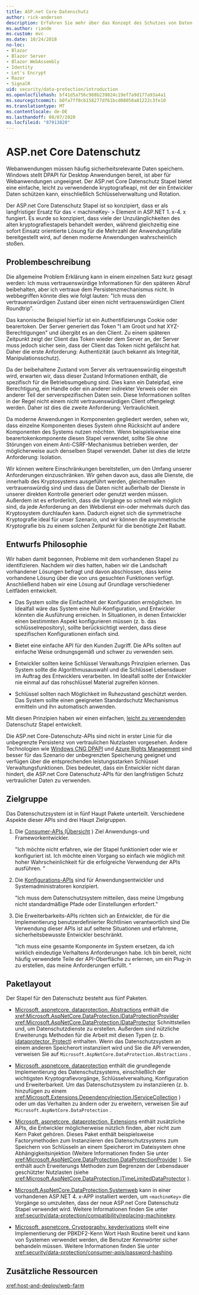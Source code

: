 ```yaml
---
title: ASP.net Core Datenschutz
author: rick-anderson
description: Erfahren Sie mehr über das Konzept des Schutzes von Daten und die Entwurfs Prinzipien der ASP.net Core Datenschutz-APIs.
ms.author: riande
ms.custom: mvc
ms.date: 10/24/2018
no-loc:
- Blazor
- Blazor Server
- Blazor WebAssembly
- Identity
- Let's Encrypt
- Razor
- SignalR
uid: security/data-protection/introduction
ms.openlocfilehash: bf41d5a756c988b239824c19ef7a9d177a93a4a1
ms.sourcegitcommit: b0fa7ff0cb158277df61bcd08058a81222c3fe10
ms.translationtype: MT
ms.contentlocale: de-DE
ms.lasthandoff: 08/07/2020
ms.locfileid: "87913820"
---
```

# <a name="aspnet-core-data-protection"></a>ASP.net Core Datenschutz

Webanwendungen müssen häufig sicherheitsrelevante Daten speichern. Windows stellt DPAPI für Desktop Anwendungen bereit, ist aber für Webanwendungen ungeeignet. Der ASP.net Core Datenschutz Stapel bietet eine einfache, leicht zu verwendende kryptografieapi, mit der ein Entwickler Daten schützen kann, einschließlich Schlüsselverwaltung und Rotation.

Der ASP.net Core Datenschutz Stapel ist so konzipiert, dass er als langfristiger Ersatz für das &lt; machineKey- &gt; Element in ASP.NET 1. x-4. x fungiert. Es wurde so konzipiert, dass viele der Unzulänglichkeiten des alten kryptografiestapels behandelt werden, während gleichzeitig eine sofort Einsatz orientierte Lösung für die Mehrzahl der Anwendungsfälle bereitgestellt wird, auf denen moderne Anwendungen wahrscheinlich stoßen.

## <a name="problem-statement"></a>Problembeschreibung

Die allgemeine Problem Erklärung kann in einem einzelnen Satz kurz gesagt werden: Ich muss vertrauenswürdige Informationen für den späteren Abruf beibehalten, aber ich vertraue dem Persistenzmechanismus nicht. In webbegriffen könnte dies wie folgt lauten: "Ich muss den vertrauenswürdigen Zustand über einen nicht vertrauenswürdigen Client Roundtrip".

Das kanonische Beispiel hierfür ist ein Authentifizierungs Cookie oder bearertoken. Der Server generiert das Token "I am Groot und hat XYZ-Berechtigungen" und übergibt es an den Client. Zu einem späteren Zeitpunkt zeigt der Client das Token wieder dem Server an, der Server muss jedoch sicher sein, dass der Client das Token nicht gefälscht hat. Daher die erste Anforderung: Authentizität (auch bekannt als Integrität, Manipulationsschutz).

Da der beibehaltene Zustand vom Server als vertrauenswürdig eingestuft wird, erwarten wir, dass dieser Zustand Informationen enthält, die spezifisch für die Betriebsumgebung sind. Dies kann ein Dateipfad, eine Berechtigung, ein Handle oder ein anderer indirekter Verweis oder ein anderer Teil der serverspezifischen Daten sein. Diese Informationen sollten in der Regel nicht einem nicht vertrauenswürdigen Client offengelegt werden. Daher ist dies die zweite Anforderung: Vertraulichkeit.

Da moderne Anwendungen in Komponenten gegliedert werden, sehen wir, dass einzelne Komponenten dieses System ohne Rücksicht auf andere Komponenten des Systems nutzen möchten. Wenn beispielsweise eine bearertokenkomponente diesen Stapel verwendet, sollte Sie ohne Störungen von einem Anti-CSRF-Mechanismus betrieben werden, der möglicherweise auch denselben Stapel verwendet. Daher ist dies die letzte Anforderung: Isolation.

Wir können weitere Einschränkungen bereitstellen, um den Umfang unserer Anforderungen einzuschränken. Wir gehen davon aus, dass alle Dienste, die innerhalb des Kryptosystems ausgeführt werden, gleichermaßen vertrauenswürdig sind und dass die Daten nicht außerhalb der Dienste in unserer direkten Kontrolle generiert oder genutzt werden müssen. Außerdem ist es erforderlich, dass die Vorgänge so schnell wie möglich sind, da jede Anforderung an den Webdienst ein-oder mehrmals durch das Kryptosystem durchlaufen kann. Dadurch eignet sich die symmetrische Kryptografie ideal für unser Szenario, und wir können die asymmetrische Kryptografie bis zu einem solchen Zeitpunkt für die benötigte Zeit Rabatt.

## <a name="design-philosophy"></a>Entwurfs Philosophie

Wir haben damit begonnen, Probleme mit dem vorhandenen Stapel zu identifizieren. Nachdem wir dies hatten, haben wir die Landschaft vorhandener Lösungen befragt und davon abschlossen, dass keine vorhandene Lösung über die von uns gesuchten Funktionen verfügt. Anschließend haben wir eine Lösung auf Grundlage verschiedener Leitfäden entwickelt.

* Das System sollte die Einfachheit der Konfiguration ermöglichen. Im Idealfall wäre das System eine Null-Konfiguration, und Entwickler könnten die Ausführung erreichen. In Situationen, in denen Entwickler einen bestimmten Aspekt konfigurieren müssen (z. b. das schlüsselrepository), sollte berücksichtigt werden, dass diese spezifischen Konfigurationen einfach sind.

* Bietet eine einfache API für den Kunden Zugriff. Die APIs sollten auf einfache Weise ordnungsgemäß und schwer zu verwenden sein.

* Entwickler sollten keine Schlüssel Verwaltungs Prinzipien erlernen. Das System sollte die Algorithmusauswahl und die Schlüssel Lebensdauer im Auftrag des Entwicklers verarbeiten. Im Idealfall sollte der Entwickler nie einmal auf das rohschlüssel Material zugreifen können.

* Schlüssel sollten nach Möglichkeit im Ruhezustand geschützt werden. Das System sollte einen geeigneten Standardschutz Mechanismus ermitteln und ihn automatisch anwenden.

Mit diesen Prinzipien haben wir einen einfachen, [leicht zu verwendenden](xref:security/data-protection/using-data-protection) Datenschutz Stapel entwickelt.

Die ASP.net Core-Datenschutz-APIs sind nicht in erster Linie für die unbegrenzte Persistenz von vertraulichen Nutzlasten vorgesehen. Andere Technologien wie [Windows CNG DPAPI](/windows/win32/seccng/cng-dpapi) und [Azure Rights Management](/rights-management/) sind besser für das Szenario der unbegrenzten Speicherung geeignet und verfügen über die entsprechenden leistungsstarken Schlüssel Verwaltungsfunktionen. Dies bedeutet, dass ein Entwickler nicht daran hindert, die ASP.net Core Datenschutz-APIs für den langfristigen Schutz vertraulicher Daten zu verwenden.

## <a name="audience"></a>Zielgruppe

Das Datenschutzsystem ist in fünf Haupt Pakete unterteilt. Verschiedene Aspekte dieser APIs sind drei Haupt Zielgruppen.

1. Die [Consumer-APIs (Übersicht](xref:security/data-protection/consumer-apis/overview) ) Ziel Anwendungs-und Frameworkentwickler.

   "Ich möchte nicht erfahren, wie der Stapel funktioniert oder wie er konfiguriert ist. Ich möchte einen Vorgang so einfach wie möglich mit hoher Wahrscheinlichkeit für die erfolgreiche Verwendung der APIs ausführen. "

2. Die [Konfigurations-APIs](xref:security/data-protection/configuration/overview) sind für Anwendungsentwickler und Systemadministratoren konzipiert.

   "Ich muss dem Datenschutzsystem mitteilen, dass meine Umgebung nicht standardmäßige Pfade oder Einstellungen erfordert."

3. Die Erweiterbarkeits-APIs richten sich an Entwickler, die für die Implementierung benutzerdefinierter Richtlinien verantwortlich sind Die Verwendung dieser APIs ist auf seltene Situationen und erfahrene, sicherheitsbewusste Entwickler beschränkt.

   "Ich muss eine gesamte Komponente im System ersetzen, da ich wirklich eindeutige Verhaltens Anforderungen habe. Ich bin bereit, nicht häufig verwendete Teile der API-Oberfläche zu erlernen, um ein Plug-in zu erstellen, das meine Anforderungen erfüllt. "

## <a name="package-layout"></a>Paketlayout

Der Stapel für den Datenschutz besteht aus fünf Paketen.

* [Microsoft. aspnetcore. dataprotection. Abstractions](https://www.nuget.org/packages/Microsoft.AspNetCore.DataProtection.Abstractions/) enthält die <xref:Microsoft.AspNetCore.DataProtection.IDataProtectionProvider> <xref:Microsoft.AspNetCore.DataProtection.IDataProtector> Schnittstellen und, um Datenschutzdienste zu erstellen. Außerdem sind nützliche Erweiterungs Methoden für die Arbeit mit diesen Typen (z. b. [idataprotector. Protect](xref:Microsoft.AspNetCore.DataProtection.DataProtectionCommonExtensions.Protect*)) enthalten. Wenn das Datenschutzsystem an einem anderen Speicherort instanziiert wird und Sie die API verwenden, verweisen Sie auf `Microsoft.AspNetCore.DataProtection.Abstractions` .

* [Microsoft. aspnetcore. dataprotection](https://www.nuget.org/packages/Microsoft.AspNetCore.DataProtection/) enthält die grundlegende Implementierung des Datenschutzsystems, einschließlich der wichtigsten Kryptografievorgänge, Schlüsselverwaltung, Konfiguration und Erweiterbarkeit. Um das Datenschutzsystem zu instanziieren (z. b. hinzufügen zu einem <xref:Microsoft.Extensions.DependencyInjection.IServiceCollection> ) oder um das Verhalten zu ändern oder zu erweitern, verweisen Sie auf `Microsoft.AspNetCore.DataProtection` .

* [Microsoft. aspnetcore. dataprotection. Extensions](https://www.nuget.org/packages/Microsoft.AspNetCore.DataProtection.Extensions/) enthält zusätzliche APIs, die Entwickler möglicherweise nützlich finden, aber nicht zum Kern Paket gehören. Dieses Paket enthält beispielsweise Factorymethoden zum Instanziieren des Datenschutzsystems zum Speichern von Schlüsseln an einem Speicherort im Dateisystem ohne Abhängigkeitsinjektion (Weitere Informationen finden Sie unter <xref:Microsoft.AspNetCore.DataProtection.DataProtectionProvider> ). Sie enthält auch Erweiterungs Methoden zum Begrenzen der Lebensdauer geschützter Nutzlasten (siehe <xref:Microsoft.AspNetCore.DataProtection.ITimeLimitedDataProtector> ).

* [Microsoft.AspNetCore.DataProtection.Systemweb](https://www.nuget.org/packages/Microsoft.AspNetCore.DataProtection.SystemWeb/) kann in einer vorhandenen ASP.NET 4. x-APP installiert werden, um `<machineKey>` die Vorgänge so umzuleiten, dass der neue ASP.net Core Datenschutz Stapel verwendet wird. Weitere Informationen finden Sie unter <xref:security/data-protection/compatibility/replacing-machinekey>.

* [Microsoft. aspnetcore. Cryptography. keyderivations](https://www.nuget.org/packages/Microsoft.AspNetCore.Cryptography.KeyDerivation/) stellt eine Implementierung der PBKDF2-Kenn Wort Hash Routine bereit und kann von Systemen verwendet werden, die Benutzer Kennwörter sicher behandeln müssen. Weitere Informationen finden Sie unter <xref:security/data-protection/consumer-apis/password-hashing>.

## <a name="additional-resources"></a>Zusätzliche Ressourcen

<xref:host-and-deploy/web-farm>

